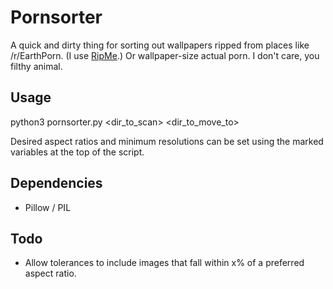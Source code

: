# Pornsorter

A quick and dirty thing for sorting out wallpapers ripped from places like /r/EarthPorn. (I use [RipMe](https://github.com/RipMeApp/ripme).) Or wallpaper-size actual porn. I don't care, you filthy animal.

## Usage

python3 pornsorter.py \<dir_to_scan\> \<dir_to_move_to\>

Desired aspect ratios and minimum resolutions can be set using the marked variables at the top of the script.

## Dependencies

* Pillow / PIL

## Todo

* Allow tolerances to include images that fall within x% of a preferred aspect ratio.
